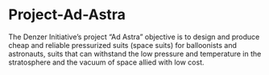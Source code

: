 # Project-Ad-Astra
The Denzer Initiative’s project “Ad Astra” objective is to design and produce cheap and reliable pressurized suits (space suits) for balloonists and astronauts, suits that can withstand the low pressure and temperature in the stratosphere and the vacuum of space allied with low cost.

